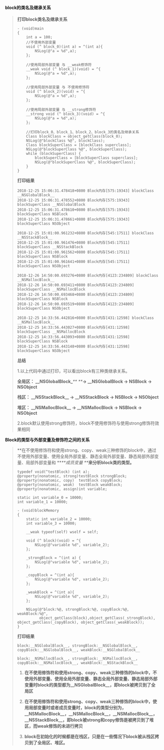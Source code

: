 #### block的类名及继承关系

> **打印block类名及继承关系**
>
> ```
> - (void)main 
> {
>     int a = 100;
>     //不使用外部变量
>     void (^ block_0)(int a) = ^(int a){
>         NSLog(@"a = %d",a);
>     };
>
>     //使用局部外部变量 与 __weak修饰符
>     __weak void (^ block_1)(void) = ^{
>         NSLog(@"a = %d",a);
>     };
>     
>     //使用局部外部变量 与 不使用修饰符
>     void (^ block_2)(void) = ^{
>         NSLog(@"a = %d",a);
>     };
>     
>     //使用局部外部变量 与 __strong修饰符
>     __strong void (^ block_3)(void) = ^{
>         NSLog(@"a = %d",a);
>     };
>     
>     //打印block_0、block_1、block_2、block_3的类名及继承关系
>     Class blockClass = object_getClass(block_0);
>     NSLog(@"blockClass %@", blockClass);
>     Class blockSuperClass = [blockClass superclass];
>     NSLog(@"blockSuperClass %@", blockSuperClass);
>     while (blockSuperClass) {
>         blockSuperClass = [blockSuperClass superclass];
>         NSLog(@"blockSuperClass %@", blockSuperClass); 
>     }
> }
> ```
>
> **打印结果**
>
> ```
> 2018-12-25 15:06:31.478418+0800 Block内存[575:19343] blockClass __NSGlobalBlock__
> 2018-12-25 15:06:31.478552+0800 Block内存[575:19343] blockSuperClass __NSGlobalBlock
> 2018-12-25 15:06:31.478610+0800 Block内存[575:19343] blockSuperClass NSBlock
> 2018-12-25 15:06:31.478661+0800 Block内存[575:19343] blockSuperClass NSObject
>
> 2018-12-25 15:01:00.961232+0800 Block内存[545:17511] blockClass __NSStackBlock__
> 2018-12-25 15:01:00.961476+0800 Block内存[545:17511] blockSuperClass __NSStackBlock
> 2018-12-25 15:01:00.961562+0800 Block内存[545:17511] blockSuperClass NSBlock
> 2018-12-25 15:01:00.961641+0800 Block内存[545:17511] blockSuperClass NSObject
>
> 2018-12-26 14:50:00.693276+0800 Block内存[4123:234809] blockClass __NSMallocBlock__
> 2018-12-26 14:50:00.693411+0800 Block内存[4123:234809] blockSuperClass __NSMallocBlock
> 2018-12-26 14:50:00.693468+0800 Block内存[4123:234809] blockSuperClass NSBlock
> 2018-12-26 14:50:00.693519+0800 Block内存[4123:234809] blockSuperClass NSObject
>
> 2018-12-25 14:33:56.442816+0800 Block内存[431:12598] blockClass __NSMallocBlock__
> 2018-12-25 14:33:56.443027+0800 Block内存[431:12598] blockSuperClass __NSMallocBlock
> 2018-12-25 14:33:56.443093+0800 Block内存[431:12598] blockSuperClass NSBlock
> 2018-12-25 14:33:56.443148+0800 Block内存[431:12598] blockSuperClass NSObject
> ```
>
> **总结**
>
> 1.以上代码中通过打印，可以看出block有三种类继承关系。
>
> **全局区： \_\_NSGlobalBlock\_**_**  **_**-&gt;  \_\_NSGlobalBlock  -&gt;  NSBlock  -&gt;  NSObject**
>
> **栈区：    \_\_NSStackBlock\_\_  -&gt; \_\_NSStackBlock  -&gt;  NSBlock  -&gt;  NSObject**
>
> **堆区：    \_\_NSMallocBlock\_\_  -&gt;  \_\_NSMallocBlock  -&gt;  NSBlock  -&gt;  NSObject**
>
> 2.block默认使用strong修饰符，block不使用修饰符与使用strong修饰符效果相同

**Block的类型与外部变量及修饰符之间的关系**

> **在不使用修饰符和使用strong、copy、weak三种修饰的block中，通过不使用外部变量、使用全局外部变量、静态全局外部变量、静态局部外部变量、局部外部变量和 **_**成员变量 **_**来分析block类的类型。**
>
> ```
> typedef void(^testBlock) (int a);
> @property(nonatomic, strong)testBlock strongBlock;
> @property(nonatomic, copy)  testBlock copyBlock;
> @property(nonatomic, weak)  testBlock weakBlock;
> @property(nonatomic, assign)int variable;
>
> static int variable_0 = 10000;
> int variable_1 = 10000;
>
> - (void)blockMemory 
> {
>     static int variable_2 = 10000;
>     int variable_3 = 10000; 
>     
>     __weak typeof(self) wself = self;
>
>     void (^ block)(void) = ^{
>         NSLog(@"variable %d", variable_2);
>     };
>     
>     _strongBlock = ^(int a) {
>         NSLog(@"variable %d", variable_2);
>     };
>     
>     _copyBlock = ^(int a){
>         NSLog(@"variable %d", variable_2);
>     };
>     
>     _weakBlock = ^(int a){
>         NSLog(@"variable %d", variable_2);
>     };
>     
>     NSLog(@"block:%@, strongBlock:%@, copyBlock:%@, weakBlock:%@",
>           object_getClass(block),object_getClass(_strongBlock), object_getClass(_copyBlock), object_getClass(_weakBlock));
> }
> ```
>
> **打印结果**
>
> ```
> block:__NSGlobalBlock__, strongBlock:__NSGlobalBlock__, copyBlock:__NSGlobalBlock__, weakBlock:__NSGlobalBlock__
> ```
>
> ```
> block:__NSMallocBlock__, strongBlock:__NSMallocBlock__, copyBlock:__NSMallocBlock__, weakBlock:__NSStackBlock__
> ```
>
> 1. **在不使用修饰符和使用strong、copy、weak三种修饰的block中，不使用外部变量、使用全局外部变量、静态全局外部变量、静态局部外部变量时block的类型都为\_\_NSGlobalBlock\_\_，即block被拷贝到了全局区**
>
> 2. **在不使用修饰符和使用strong、copy、weak三种修饰的block中，使用局部变量时或者成员变量时，block的类型分别为，\_\_NSMallocBlock\_\_，\_\_NSMallocBlock\_\_，\_\_NSMallocBlock\_\_，\_\_NSStackBlock\_\_，即block被strong和copy修饰是被拷贝到了堆区，而weak修饰的未进行拷贝**
>
> 3. **block在初始化的时候都是在栈区，只是在一些情况下block被从栈区拷贝到了全局区、堆区。**



